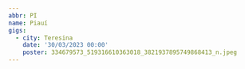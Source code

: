 ```yaml
---
abbr: PI
name: Piauí
gigs:
  - city: Teresina
    date: '30/03/2023 00:00'
    poster: 334679573_519316610363018_3821937895749868413_n.jpeg
---
```


